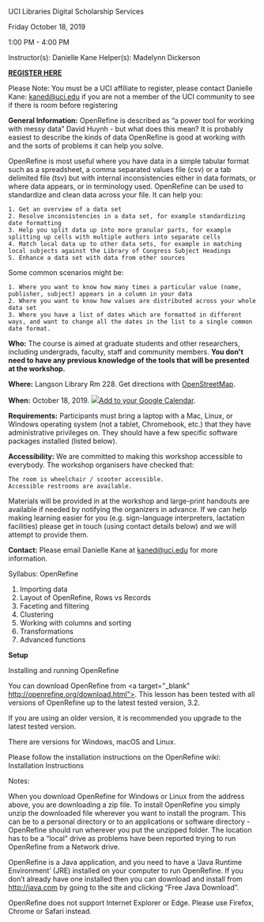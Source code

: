 UCI Libraries Digital Scholarship Services

Friday October 18, 2019

1:00 PM - 4:00 PM

Instructor(s): Danielle Kane
Helper(s): Madelynn Dickerson

<b><a href="https://www.eventbrite.com/e/uci-libraries-intro-to-unix-shell-tickets-70667493375">REGISTER HERE</a></b>

Please Note: You must be a UCI affiliate to register, please contact Danielle Kane: kaned@uci.edu if you are not a member of the UCI community to see if there is room before registering

**General Information:** OpenRefine is described as “a power tool for working with messy data” David Huynh - but what does this mean? It is probably easiest to describe the kinds of data OpenRefine is good at working with and the sorts of problems it can help you solve.

OpenRefine is most useful where you have data in a simple tabular format such as a spreadsheet, a comma separated values file (csv) or a tab delimited file (tsv) but with internal inconsistencies either in data formats, or where data appears, or in terminology used. OpenRefine can be used to standardize and clean data across your file. It can help you:

    1. Get an overview of a data set
    2. Resolve inconsistencies in a data set, for example standardizing date formatting
    3. Help you split data up into more granular parts, for example splitting up cells with multiple authors into separate cells
    4. Match local data up to other data sets, for example in matching local subjects against the Library of Congress Subject Headings
    5. Enhance a data set with data from other sources

Some common scenarios might be:

    1. Where you want to know how many times a particular value (name, publisher, subject) appears in a column in your data
    2. Where you want to know how values are distributed across your whole data set
    3. Where you have a list of dates which are formatted in different ways, and want to change all the dates in the list to a single common date format.

**Who:** The course is aimed at graduate students and other researchers, including undergrads, faculty, staff and community members. <b>You don't need to have any previous knowledge of the tools that will be presented at the workshop.</b> 

**Where:** Langson Library Rm 228. Get directions with <a href="https://www.openstreetmap.org/export#map=19/33.64712/-117.84109">OpenStreetMap</a>.

**When:** October 18, 2019. <a target="_blank" href="https://calendar.google.com/event?action=TEMPLATE&amp;tmeid=NjllbHZvYTZnYnZhOG4yanJqZnRjNzcxMmsga2FuZWRAdWNpLmVkdQ&amp;tmsrc=kaned%40uci.edu"><img border="0" src="https://www.google.com/calendar/images/ext/gc_button1_en.gif">Add to your Google Calendar</a>.

**Requirements:** Participants must bring a laptop with a Mac, Linux, or Windows operating system (not a tablet, Chromebook, etc.) that they have administrative privileges on. They should have a few specific software packages installed (listed below). 

**Accessibility:** We are committed to making this workshop accessible to everybody. The workshop organisers have checked that:

    The room is wheelchair / scooter accessible.
    Accessible restrooms are available.

Materials will be provided in at the workshop and large-print handouts are available if needed by notifying the organizers in advance. If we can help making learning easier for you (e.g. sign-language interpreters, lactation facilities) please get in touch (using contact details below) and we will attempt to provide them.

**Contact:** Please email Danielle Kane at kaned@uci.edu for more information.

Syllabus: OpenRefine

1. Importing data
2. Layout of OpenRefine, Rows vs Records
3. Faceting and filtering
4. Clustering
5. Working with columns and sorting
6. Transformations
7. Advanced functions
 
**Setup**

Installing and running OpenRefine

You can download OpenRefine from <a target="_blank" http://openrefine.org/download.html">. This lesson has been tested with all versions of OpenRefine up to the latest tested version, 3.2.

If you are using an older version, it is recommended you upgrade to the latest tested version.

There are versions for Windows, macOS and Linux.

Please follow the installation instructions on the OpenRefine wiki: Installation Instructions

Notes:

When you download OpenRefine for Windows or Linux from the address above, you are downloading a zip file. To install OpenRefine you simply unzip the downloaded file wherever you want to install the program. This can be to a personal directory or to an applications or software directory - OpenRefine should run wherever you put the unzipped folder. The location has to be a “local” drive as problems have been reported trying to run OpenRefine from a Network drive.
    
OpenRefine is a Java application, and you need to have a ‘Java Runtime Environment’ (JRE) installed on your computer to run OpenRefine. If you don’t already have one installed then you can download and install from http://java.com by going to the site and clicking “Free Java Download”.

OpenRefine does not support Internet Explorer or Edge. Please use Firefox, Chrome or Safari instead.
